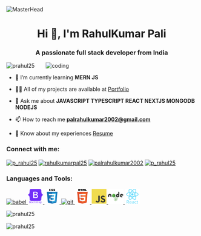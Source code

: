 ![MasterHead](https://github.com/prahul25/prahul25/assets/141947406/d2c03432-d505-4298-8973-3265d205bc37)



<h1 align="center">Hi 👋, I'm RahulKumar Pali</h1>
<h3 align="center">A passionate full stack developer from India</h3>

<img align="right" alt="coding" width="400" src="https://i.pinimg.com/originals/e8/f4/53/e8f453469a3ec97ecd354df465d73913.gif">

<p align="left"> <img src="https://komarev.com/ghpvc/?username=prahul25&label=Profile%20views&color=0e75b6&style=flat" alt="prahul25" /> </p>

- 🌱 I’m currently learning **MERN JS**

- 👨‍💻 All of my projects are available at [Portfolio](https://rahulpdev.in)

- 💬 Ask me about **JAVASCRIPT TYPESCRIPT REACT NEXTJS MONGODB NODEJS**

- 📫 How to reach me **palrahulkumar2002@gmail.com**

- 📄 Know about my experiences [Resume](https://drive.google.com/file/d/1gXmc3CmUwwjgjKjNNNjxUmi061ArMpfC/view?usp=sharing)

<h3 align="left">Connect with me:</h3>
<p align="left">
<a href="https://twitter.com/p_rahul25" target="blank"><img align="center" src="https://raw.githubusercontent.com/rahuldkjain/github-profile-readme-generator/master/src/images/icons/Social/twitter.svg" alt="p_rahul25" height="30" width="40" /></a>
<a href="https://linkedin.com/in/rahulkumarpal25" target="blank"><img align="center" src="https://raw.githubusercontent.com/rahuldkjain/github-profile-readme-generator/master/src/images/icons/Social/linked-in-alt.svg" alt="rahulkumarpal25" height="30" width="40" /></a>
<a href="https://codesandbox.com/palrahulkumar2002" target="blank"><img align="center" src="https://raw.githubusercontent.com/rahuldkjain/github-profile-readme-generator/master/src/images/icons/Social/codesandbox.svg" alt="palrahulkumar2002" height="30" width="40" /></a>
<a href="https://instagram.com/p_rahul25" target="blank"><img align="center" src="https://raw.githubusercontent.com/rahuldkjain/github-profile-readme-generator/master/src/images/icons/Social/instagram.svg" alt="p_rahul25" height="30" width="40" /></a>
</p>

<h3 align="left">Languages and Tools:</h3>
<p align="left"> <a href="https://babeljs.io/" target="_blank" rel="noreferrer"> <img src="https://www.vectorlogo.zone/logos/babeljs/babeljs-icon.svg" alt="babel" width="40" height="40"/> </a> <a href="https://getbootstrap.com" target="_blank" rel="noreferrer"> <img src="https://raw.githubusercontent.com/devicons/devicon/master/icons/bootstrap/bootstrap-plain-wordmark.svg" alt="bootstrap" width="40" height="40"/> </a> <a href="https://www.w3schools.com/css/" target="_blank" rel="noreferrer"> <img src="https://raw.githubusercontent.com/devicons/devicon/master/icons/css3/css3-original-wordmark.svg" alt="css3" width="40" height="40"/> </a> <a href="https://git-scm.com/" target="_blank" rel="noreferrer"> <img src="https://www.vectorlogo.zone/logos/git-scm/git-scm-icon.svg" alt="git" width="40" height="40"/> </a> <a href="https://www.w3.org/html/" target="_blank" rel="noreferrer"> <img src="https://raw.githubusercontent.com/devicons/devicon/master/icons/html5/html5-original-wordmark.svg" alt="html5" width="40" height="40"/> </a> <a href="https://developer.mozilla.org/en-US/docs/Web/JavaScript" target="_blank" rel="noreferrer"> <img src="https://raw.githubusercontent.com/devicons/devicon/master/icons/javascript/javascript-original.svg" alt="javascript" width="40" height="40"/> </a> <a href="https://nodejs.org" target="_blank" rel="noreferrer"> <img src="https://raw.githubusercontent.com/devicons/devicon/master/icons/nodejs/nodejs-original-wordmark.svg" alt="nodejs" width="40" height="40"/> </a> <a href="https://reactjs.org/" target="_blank" rel="noreferrer"> <img src="https://raw.githubusercontent.com/devicons/devicon/master/icons/react/react-original-wordmark.svg" alt="react" width="40" height="40"/> </a> </p>

<p><img align="center" src="https://github-readme-stats.vercel.app/api/top-langs?username=prahul25&show_icons=true&locale=en&layout=compact" alt="prahul25" /></p>

<p><img align="center" src="https://github-readme-streak-stats.herokuapp.com/?user=prahul25&" alt="prahul25" /></p>
